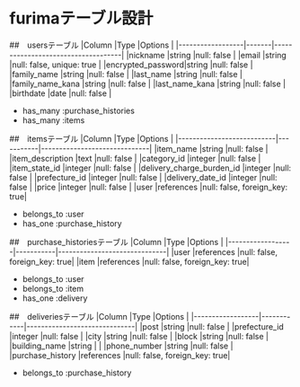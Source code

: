# furimaテーブル設計

##　usersテーブル
|Column            |Type   |Options                             |
|------------------|-------|------------------------------------|
|nickname          |string |null: false                         |
|email             |string |null: false, unique: true           |
|encrypted_password|string |null: false                         |
|family_name       |string |null: false                         |
|last_name         |string |null: false                         |
|family_name_kana  |string |null: false                         |
|last_name_kana    |string |null: false                         |
|birthdate         |date   |null: false                         |

- has_many :purchase_histories
- has_many :items

##　itemsテーブル
|Column                     |Type       |Options                       |
|---------------------------|-----------|------------------------------|
|item_name                  |string     |null: false                   |
|item_description           |text       |null: false                   |
|category_id                |integer    |null: false                   |
|item_state_id              |integer    |null: false                   |
|delivery_charge_burden_id  |integer    |null: false                   |
|prefecture_id              |integer    |null: false                   |
|delivery_date_id           |integer    |null: false                   |
|price                      |integer    |null: false                   |
|user                       |references |null: false, foreign_key: true|

- belongs_to :user
- has_one :purchase_history

##　purchase_historiesテーブル
|Column            |Type       |Options                       |
|------------------|-----------|------------------------------|
|user              |references |null: false, foreign_key: true|
|item              |references |null: false, foreign_key: true|

- belongs_to :user
- belongs_to :item
- has_one :delivery

##　deliveriesテーブル
|Column            |Type        |Options                       |
|------------------|------------|------------------------------|
|post              |string      |null: false                   |
|prefecture_id     |integer     |null: false                   |
|city              |string      |null: false                   |
|block             |string      |null: false                   |
|building_name     |string      |                              |
|phone_number      |string      |null: false                   |
|purchase_history  |references  |null: false, foreign_key: true|

- belongs_to :purchase_history